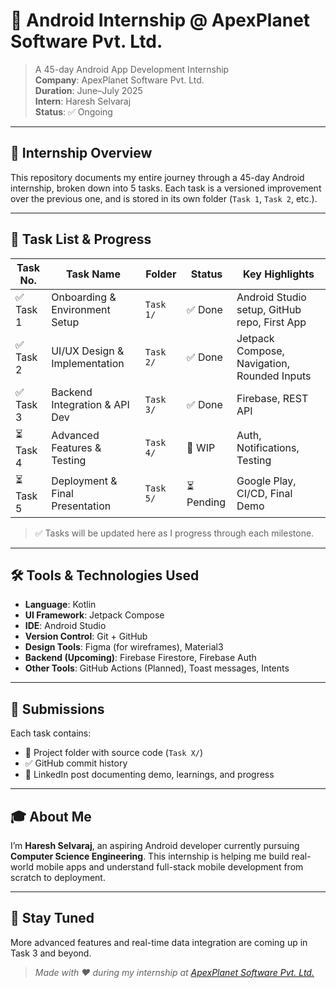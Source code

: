 # 📱 Android Internship @ ApexPlanet Software Pvt. Ltd.

> A 45-day Android App Development Internship  
> **Company**: ApexPlanet Software Pvt. Ltd.  
> **Duration**: June–July 2025  
> **Intern**: Haresh Selvaraj  
> **Status**: ✅ Ongoing

---

## 📌 Internship Overview

This repository documents my entire journey through a 45-day Android internship, broken down into 5 tasks. Each task is a versioned improvement over the previous one, and is stored in its own folder (`Task 1`, `Task 2`, etc.).

---

## 📅 Task List & Progress

| Task No. | Task Name                           | Folder    | Status  | Key Highlights |
|----------|--------------------------------------|-----------|---------|----------------|
| ✅ Task 1 | Onboarding & Environment Setup       | `Task 1/` | ✅ Done | Android Studio setup, GitHub repo, First App |
| ✅ Task 2 | UI/UX Design & Implementation        | `Task 2/` | ✅ Done | Jetpack Compose, Navigation, Rounded Inputs |
| ✅ Task 3 | Backend Integration & API Dev        | `Task 3/` | ✅ Done | Firebase, REST API |
| ⏳ Task 4 | Advanced Features & Testing          | `Task 4/` | 🔄 WIP | Auth, Notifications, Testing |
| ⏳ Task 5 | Deployment & Final Presentation      | `Task 5/` | ⏳ Pending | Google Play, CI/CD, Final Demo |

> ✅ Tasks will be updated here as I progress through each milestone.

---

## 🛠️ Tools & Technologies Used

- **Language**: Kotlin
- **UI Framework**: Jetpack Compose
- **IDE**: Android Studio
- **Version Control**: Git + GitHub
- **Design Tools**: Figma (for wireframes), Material3
- **Backend (Upcoming)**: Firebase Firestore, Firebase Auth
- **Other Tools**: GitHub Actions (Planned), Toast messages, Intents

---

## 🔗 Submissions

Each task contains:

- 📁 Project folder with source code (`Task X/`)
- ✅ GitHub commit history
- 🔗 LinkedIn post documenting demo, learnings, and progress

---

## 🎓 About Me

I’m **Haresh Selvaraj**, an aspiring Android developer currently pursuing **Computer Science Engineering**. This internship is helping me build real-world mobile apps and understand full-stack mobile development from scratch to deployment.

---

## 📣 Stay Tuned

More advanced features and real-time data integration are coming up in Task 3 and beyond.

> _Made with ❤️ during my internship at [ApexPlanet Software Pvt. Ltd.](https://www.apexplanet.in/)_
